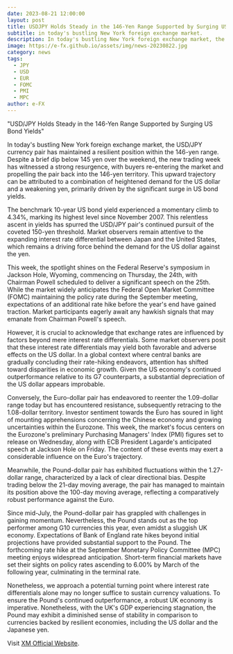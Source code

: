 ```yaml
---
date: 2023-08-21 12:00:00
layout: post
title: USDJPY Holds Steady in the 146-Yen Range Supported by Surging US Bond Yields
subtitle: in today's bustling New York foreign exchange market.
description: In today's bustling New York foreign exchange market, the USD/JPY currency pair has maintained a resilient position within the 146-yen range.
image: https://e-fx.github.io/assets/img/news-20230822.jpg
category: news
tags:
  - JPY
  - USD
  - EUR
  - FOMC
  - PMI
  - MPC
author: e-FX
---
```


"USD/JPY Holds Steady in the 146-Yen Range Supported by Surging US Bond Yields"

In today's bustling New York foreign exchange market, the USD/JPY currency pair has maintained a resilient position within the 146-yen range. Despite a brief dip below 145 yen over the weekend, the new trading week has witnessed a strong resurgence, with buyers re-entering the market and propelling the pair back into the 146-yen territory. This upward trajectory can be attributed to a combination of heightened demand for the US dollar and a weakening yen, primarily driven by the significant surge in US bond yields.

The benchmark 10-year US bond yield experienced a momentary climb to 4.34%, marking its highest level since November 2007. This relentless ascent in yields has spurred the USD/JPY pair's continued pursuit of the coveted 150-yen threshold. Market observers remain attentive to the expanding interest rate differential between Japan and the United States, which remains a driving force behind the demand for the US dollar against the yen.

This week, the spotlight shines on the Federal Reserve's symposium in Jackson Hole, Wyoming, commencing on Thursday, the 24th, with Chairman Powell scheduled to deliver a significant speech on the 25th. While the market widely anticipates the Federal Open Market Committee (FOMC) maintaining the policy rate during the September meeting, expectations of an additional rate hike before the year's end have gained traction. Market participants eagerly await any hawkish signals that may emanate from Chairman Powell's speech.

However, it is crucial to acknowledge that exchange rates are influenced by factors beyond mere interest rate differentials. Some market observers posit that these interest rate differentials may yield both favorable and adverse effects on the US dollar. In a global context where central banks are gradually concluding their rate-hiking endeavors, attention has shifted toward disparities in economic growth. Given the US economy's continued outperformance relative to its G7 counterparts, a substantial depreciation of the US dollar appears improbable.

Conversely, the Euro-dollar pair has endeavored to reenter the 1.09-dollar range today but has encountered resistance, subsequently retracing to the 1.08-dollar territory. Investor sentiment towards the Euro has soured in light of mounting apprehensions concerning the Chinese economy and growing uncertainties within the Eurozone. This week, the market's focus centers on the Eurozone's preliminary Purchasing Managers' Index (PMI) figures set to release on Wednesday, along with ECB President Lagarde's anticipated speech at Jackson Hole on Friday. The content of these events may exert a considerable influence on the Euro's trajectory.

Meanwhile, the Pound-dollar pair has exhibited fluctuations within the 1.27-dollar range, characterized by a lack of clear directional bias. Despite trading below the 21-day moving average, the pair has managed to maintain its position above the 100-day moving average, reflecting a comparatively robust performance against the Euro.

Since mid-July, the Pound-dollar pair has grappled with challenges in gaining momentum. Nevertheless, the Pound stands out as the top performer among G10 currencies this year, even amidst a sluggish UK economy. Expectations of Bank of England rate hikes beyond initial projections have provided substantial support to the Pound. The forthcoming rate hike at the September Monetary Policy Committee (MPC) meeting enjoys widespread anticipation. Short-term financial markets have set their sights on policy rates ascending to 6.00% by March of the following year, culminating in the terminal rate.

Nonetheless, we approach a potential turning point where interest rate differentials alone may no longer suffice to sustain currency valuations. To ensure the Pound's continued outperformance, a robust UK economy is imperative. Nonetheless, with the UK's GDP experiencing stagnation, the Pound may exhibit a diminished sense of stability in comparison to currencies backed by resilient economies, including the US dollar and the Japanese yen.

Visit [XM Official Website](https://clicks.pipaffiliates.com/c?c=550036&l=en&p=0).